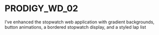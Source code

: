 # PRODIGY_WD_02
I’ve enhanced the stopwatch web application with gradient backgrounds, button animations, a bordered stopwatch display, and a styled lap list
